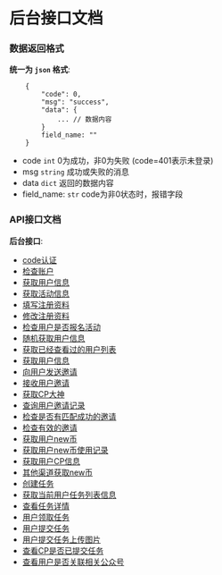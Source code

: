 # 后台接口文档

### 数据返回格式

**统一为 `json` 格式**:
```
    {
        "code": 0,
        "msg": "success",
        "data": {
            ... // 数据内容
        }
        field_name: ""
    }
```
- code `int` 0为成功，非0为失败 (code=401表示未登录)
- msg `string` 成功或失败的消息
- data `dict` 返回的数据内容
- field_name: `str`  code为非0状态时，报错字段


### API接口文档

**后台接口**:
- [code认证](docs/auth/auth.md)
- [检查账户](docs/auth/check_account.md)
- [获取用户信息](docs/auth/person_information.md)
- [获取活动信息](docs/activity/activity.md)
- [填写注册资料](docs/register/register_info.md)
- [修改注册资料](docs/register/update_register_info.md)
- [检查用户是否报名活动](docs/register/check_register.md)
- [随机获取用户信息](docs/register/random_register_info.md)
- [获取已经查看过的用户列表](docs/invitation/view_user_list.md)
- [获取用户信息](docs/register/get_register_info.md)
- [向用户发送邀请](docs/invitation/send_invitation.md)
- [接收用户邀请](docs/invitation/accept_invitation.md)
- [获取CP大神](docs/invitation/invitation_cp.md)
- [查询用户邀请记录](docs/invitation/invitation_list.md)
- [检查是否有匹配成功的邀请](docs/invitation/check_inviter.md)
- [检查有效的邀请](docs/invitation/check_invitee.md)
- [获取用户new币](docs/register/get_new_corn.md)
- [获取用户new币使用记录](docs/register/get_new_corn_list.md)
- [获取用户CP信息](docs/invitation/cp.md)
- [其他渠道获取new币](docs/invitation/invitation_code.md)
- [创建任务](docs/task/task_create.md)
- [获取当前用户任务列表信息](docs/task/task_list.md)
- [查看任务详情](docs/task/task_detail.md)
- [用户领取任务](docs/task/accept_task.md)
- [用户提交任务](docs/task/finish_task.md)
- [用户提交任务上传图片](docs/task/finish_task_upload.md)
- [查看CP是否已提交任务](docs/task/check_cp_result.md)
- [查看用户是否关联相关公众号](docs/register/check_attend.md)

